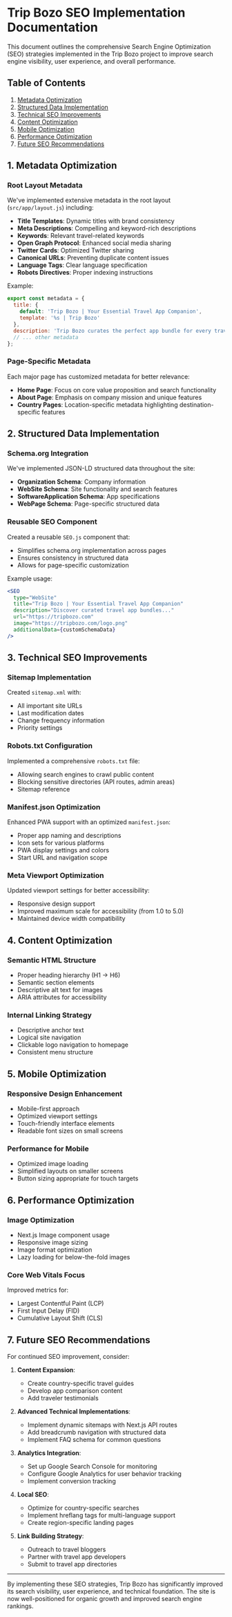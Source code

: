 # Trip Bozo SEO Implementation Documentation

This document outlines the comprehensive Search Engine Optimization (SEO) strategies implemented in the Trip Bozo project to improve search engine visibility, user experience, and overall performance.

## Table of Contents

1. [Metadata Optimization](#1-metadata-optimization)
2. [Structured Data Implementation](#2-structured-data-implementation)
3. [Technical SEO Improvements](#3-technical-seo-improvements)
4. [Content Optimization](#4-content-optimization)
5. [Mobile Optimization](#5-mobile-optimization)
6. [Performance Optimization](#6-performance-optimization)
7. [Future SEO Recommendations](#7-future-seo-recommendations)

## 1. Metadata Optimization

### Root Layout Metadata

We've implemented extensive metadata in the root layout (`src/app/layout.js`) including:

- **Title Templates**: Dynamic titles with brand consistency
- **Meta Descriptions**: Compelling and keyword-rich descriptions
- **Keywords**: Relevant travel-related keywords
- **Open Graph Protocol**: Enhanced social media sharing
- **Twitter Cards**: Optimized Twitter sharing
- **Canonical URLs**: Preventing duplicate content issues
- **Language Tags**: Clear language specification
- **Robots Directives**: Proper indexing instructions

Example:
```javascript
export const metadata = {
  title: {
    default: 'Trip Bozo | Your Essential Travel App Companion',
    template: '%s | Trip Bozo'
  },
  description: 'Trip Bozo curates the perfect app bundle for every traveler\'s needs...',
  // ... other metadata
};
```

### Page-Specific Metadata

Each major page has customized metadata for better relevance:

- **Home Page**: Focus on core value proposition and search functionality
- **About Page**: Emphasis on company mission and unique features
- **Country Pages**: Location-specific metadata highlighting destination-specific features

## 2. Structured Data Implementation

### Schema.org Integration

We've implemented JSON-LD structured data throughout the site:

- **Organization Schema**: Company information
- **WebSite Schema**: Site functionality and search features
- **SoftwareApplication Schema**: App specifications
- **WebPage Schema**: Page-specific structured data

### Reusable SEO Component

Created a reusable `SEO.js` component that:
- Simplifies schema.org implementation across pages
- Ensures consistency in structured data
- Allows for page-specific customization

Example usage:
```jsx
<SEO 
  type="WebSite"
  title="Trip Bozo | Your Essential Travel App Companion"
  description="Discover curated travel app bundles..."
  url="https://tripbozo.com"
  image="https://tripbozo.com/logo.png"
  additionalData={customSchemaData}
/>
```

## 3. Technical SEO Improvements

### Sitemap Implementation

Created `sitemap.xml` with:
- All important site URLs
- Last modification dates
- Change frequency information
- Priority settings

### Robots.txt Configuration

Implemented a comprehensive `robots.txt` file:
- Allowing search engines to crawl public content
- Blocking sensitive directories (API routes, admin areas)
- Sitemap reference

### Manifest.json Optimization

Enhanced PWA support with an optimized `manifest.json`:
- Proper app naming and descriptions
- Icon sets for various platforms
- PWA display settings and colors
- Start URL and navigation scope

### Meta Viewport Optimization

Updated viewport settings for better accessibility:
- Responsive design support
- Improved maximum scale for accessibility (from 1.0 to 5.0)
- Maintained device width compatibility

## 4. Content Optimization

### Semantic HTML Structure

- Proper heading hierarchy (H1 → H6)
- Semantic section elements
- Descriptive alt text for images
- ARIA attributes for accessibility

### Internal Linking Strategy

- Descriptive anchor text
- Logical site navigation
- Clickable logo navigation to homepage
- Consistent menu structure

## 5. Mobile Optimization

### Responsive Design Enhancement

- Mobile-first approach
- Optimized viewport settings
- Touch-friendly interface elements
- Readable font sizes on small screens

### Performance for Mobile

- Optimized image loading
- Simplified layouts on smaller screens
- Button sizing appropriate for touch targets

## 6. Performance Optimization

### Image Optimization

- Next.js Image component usage
- Responsive image sizing
- Image format optimization
- Lazy loading for below-the-fold images

### Core Web Vitals Focus

Improved metrics for:
- Largest Contentful Paint (LCP)
- First Input Delay (FID)
- Cumulative Layout Shift (CLS)

## 7. Future SEO Recommendations

For continued SEO improvement, consider:

1. **Content Expansion**:
   - Create country-specific travel guides
   - Develop app comparison content
   - Add traveler testimonials

2. **Advanced Technical Implementations**:
   - Implement dynamic sitemaps with Next.js API routes
   - Add breadcrumb navigation with structured data
   - Implement FAQ schema for common questions

3. **Analytics Integration**:
   - Set up Google Search Console for monitoring
   - Configure Google Analytics for user behavior tracking
   - Implement conversion tracking

4. **Local SEO**:
   - Optimize for country-specific searches
   - Implement hreflang tags for multi-language support
   - Create region-specific landing pages

5. **Link Building Strategy**:
   - Outreach to travel bloggers
   - Partner with travel app developers
   - Submit to travel app directories

---

By implementing these SEO strategies, Trip Bozo has significantly improved its search visibility, user experience, and technical foundation. The site is now well-positioned for organic growth and improved search engine rankings. 